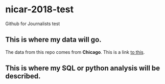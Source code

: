 # nicar-2018-test
Github for Journalists test


## This is where my data will go.

The data from this repo comes from **Chicago**. This is a link [to this](http://www.google.com).


## This is where my SQL or python analysis will be described.
